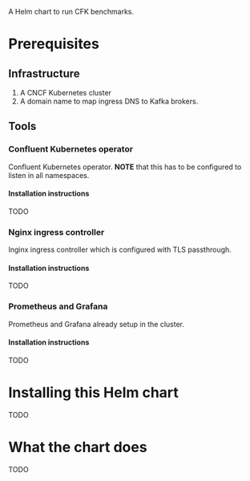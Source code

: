 A Helm chart to run CFK benchmarks.

# Prerequisites

## Infrastructure

1. A CNCF Kubernetes cluster
2. A domain name to map ingress DNS to Kafka brokers.

## Tools

### Confluent Kubernetes operator

Confluent Kubernetes operator. **NOTE** that this has to be configured to listen in all namespaces.

#### Installation instructions

TODO

### Nginx ingress controller

Inginx ingress controller which is configured with TLS passthrough.

#### Installation instructions

TODO

### Prometheus and Grafana

Prometheus and Grafana already setup in the cluster.

#### Installation instructions

TODO

# Installing this Helm chart

TODO

# What the chart does

TODO


